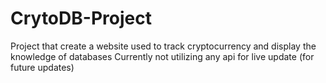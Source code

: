 # CrytoDB-Project

Project that create a website used to track cryptocurrency and display the knowledge of databases
Currently not utilizing any api for live update (for future updates)
